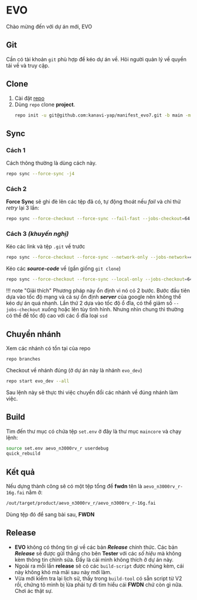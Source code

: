 # EVO

Chào mừng đến với dự án mới, EVO

## Git

Cần có tài khoản `git` phù hợp để kéo dự án về. Hỏi người quản lý về quyền tải về và truy cập.

## Clone

1. Cài đặt [repo](../../Tools/Repo/repo-overview.md)
2. Dùng `repo` clone __project__.
    ```bash
    repo init -u git@github.com:kanavi-yap/manifest_evo7.git -b main -m default.xml
    ```
##  Sync

### Cách 1
Cách thông thường là dùng cách này.

```bash
repo sync --force-sync -j4
```

### Cách 2

__Force Sync__ sẽ ghi đè lên các tệp đã có, tự động thoát nếu _fail_ và chỉ thử _retry_ lại 3 lần:

```bash
repo sync --force-checkout --force-sync --fail-fast --jobs-checkout=64 --jobs-network=64 --retry-fetches=3
```

### Cách 3 _(khuyến nghị)_

Kéo các link và tệp `.git` về trước

```bash
repo sync --force-checkout --force-sync --network-only --jobs-network=4
```

Kéo các ___source-code___ về (gần giống `git clone`)

```bash
repo sync --force-checkout --force-sync --local-only --jobs-checkout=64
```

!!! note "Giải thích"
    Phương pháp này ổn định vì nó có 2 bước. Bước đầu tiên dựa vào tốc độ mạng và cả sự ổn định ___server___ của google nên không thể kéo dự án quá nhanh. Lần thứ 2 dựa vào tốc độ ổ đĩa, có thể giảm số `--jobs-checkout` xuống hoặc lên tùy tình hình. Nhưng nhìn chung thì thường có thể để tốc độ cao với các ổ đĩa loại `ssd`

## Chuyển nhánh

Xem các nhánh có tồn tại của repo

```bash
repo branches
```

Checkout về nhánh đúng (ở dự án này là nhánh `evo_dev`)

```bash
repo start evo_dev --all
```

Sau lệnh này sẽ thực thi việc chuyển đổi các nhánh về đúng nhánh làm việc.

## Build

Tìm đến thư mục có chứa tệp `set.env` ở đây là thư mục `maincore` và chạy lệnh:

```bash
source set.env aevo_n3000rv_r userdebug
quick_rebuild
```

## Kết quả

Nếu dựng thành công sẽ có một tệp tổng để __fwdn__ tên là `aevo_n3000rv_r-16g.fai` nằm ở:

```bash
/out/target/product/aevo_n3000rv_r/aevo_n3000rv_r-16g.fai
```

Dùng tệp đó để sang bài sau, __FWDN__

## Release

- __EVO__ không có thông tin gì về các bản ___Release___ chính thức. Các bản ___Release___ sẽ được gửi thẳng cho bên __Tester__ với các _số hiệu_ mà không kèm thông tin chỉnh sửa. Đấy là cái mình không thích ở dự án này.
- Ngoài ra mỗi lần __release__ sẽ có các `build-script` được nhúng kèm, cái này không khó mà mãi sau này mới làm.
- Vừa mới kiểm tra lại lịch sử, thấy trong `build-tool` có sẵn script từ V2 rồi, chứng tỏ mình bị lừa phải tự đi tìm hiểu cái __FWDN__ chứ còn gì nữa. Chơi ác thật sự.